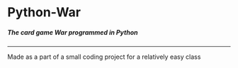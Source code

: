 # Python-War
##### The card game War programmed in Python
***

Made as a part of a small coding project for a relatively easy class
